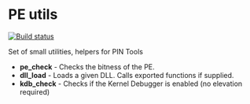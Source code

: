 # PE utils
[![Build status](https://ci.appveyor.com/api/projects/status/0o7akheju8te49d6?svg=true)](https://ci.appveyor.com/project/hasherezade/pe-utils)

Set of small utilities, helpers for PIN Tools

+ **pe_check** - Checks the bitness of the PE.
+ **dll_load** - Loads a given DLL. Calls exported functions if supplied.
+ **kdb_check** - Checks if the Kernel Debugger is enabled (no elevation required)
